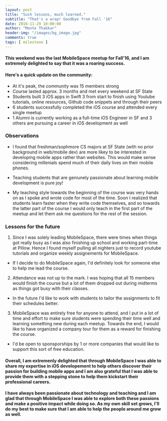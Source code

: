 ```yaml
---
layout: post
title: "Such lessons, much learned."
subtitle: "That's a wrap! Goodbye from Fall '16"
date: 2016-11-29 10:00:00
author: "Monte Thakkar"
header-img: "/images/bg_image.jpg"
comments: true
tags: [ milestone ]
---
```


#### This weekend was the last MobileSpace meetup for Fall'16, and I am extremely delighted to say that it was a roaring success.

#### Here's a quick update on the community:
- At it's peak, the community was 15 members strong
- Course lasted approx. 3 months and met every weekend at SF State
- Students built 3 iOS apps in Swift 3 from start to finish using Youtube tutorials, online resources, Github code snippets and through their peers
- 6 students successfully completed the iOS course and attended every single meetup
- 1 Alumni is currently working as a full-time iOS Engineer in SF and 3 others are pursuing a career in iOS development as well

### <b>Observations</b>
- I found that freshman/sophmore CS majors at SF State (with no prior background in web/mobile dev) are more likey to be interested in developing mobile apps rather than websites. This would make sense considering millenials spend much of their daily lives on their mobile phones.

- Teaching students that are geniunely passionate about learning mobile development is pure joy!

- My teaching style towards the beginning of the course was very hands on as I spoke and wrote code for most of the time. Soon I realized that students learn faster when they write code themselves, and so towards the latter part of the course I would only teach in the first part of the meetup and let them ask me questions for the rest of the session.

### <b>Lessons for the future</b>

1. Since I was solely leading MobileSpace, there were times when things got really busy as I was also finishing up school and working part-time at Pillow. Hence I found myself pulling all nighters just to record youtube tutorials and organize weekly assignements for MobileSpace.
  - If I decide to do MobileSpace again, I'd definitely look for someone else to help me lead the course.

2. Attendance was not up to the mark. I was hoping that all 15 members would finish the course but a lot of them dropped out during midterms as things got busy with their classes.
  - In the future I'd like to work with students to tailor the assignments to fit their schedules better.

3. MobileSpace was entirely free for anyone to attend, and I put in a lot of time and effort to make sure students were spending their time well and learning something new during each meetup. Towards the end, I would like to have organized a company tour for them as a reward for finishing the course.
  - I'd be open to sponsporships by 1 or more companies that would like to support this sort of free education.

#### Overall, I am extremenly delighted that through MobileSpace I was able to share my expertise in iOS developement to help others discover their passion for building mobile apps and I am also grateful that I was able to provide them with a stepping stone to help them kickstart their professional careers.

#### I have always been passionate about technology and teaching and I am glad that through MobileSpace I was able to explore both these passions and make a positive impact while doing so. As my own skill set grows, I'll do my best to make sure that I am able to help the people around me grow as well.
